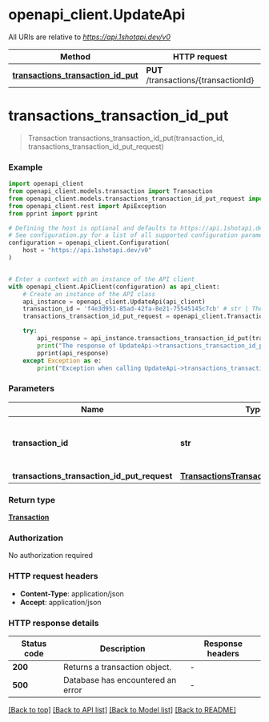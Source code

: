 # openapi_client.UpdateApi

All URIs are relative to *https://api.1shotapi.dev/v0*

Method | HTTP request | Description
------------- | ------------- | -------------
[**transactions_transaction_id_put**](UpdateApi.md#transactions_transaction_id_put) | **PUT** /transactions/{transactionId} | 


# **transactions_transaction_id_put**
> Transaction transactions_transaction_id_put(transaction_id, transactions_transaction_id_put_request)

### Example


```python
import openapi_client
from openapi_client.models.transaction import Transaction
from openapi_client.models.transactions_transaction_id_put_request import TransactionsTransactionIdPutRequest
from openapi_client.rest import ApiException
from pprint import pprint

# Defining the host is optional and defaults to https://api.1shotapi.dev/v0
# See configuration.py for a list of all supported configuration parameters.
configuration = openapi_client.Configuration(
    host = "https://api.1shotapi.dev/v0"
)


# Enter a context with an instance of the API client
with openapi_client.ApiClient(configuration) as api_client:
    # Create an instance of the API class
    api_instance = openapi_client.UpdateApi(api_client)
    transaction_id = 'f4e3d951-85ad-42fa-8e21-75545145c7cb' # str | The transaction that you want to update
    transactions_transaction_id_put_request = openapi_client.TransactionsTransactionIdPutRequest() # TransactionsTransactionIdPutRequest | 

    try:
        api_response = api_instance.transactions_transaction_id_put(transaction_id, transactions_transaction_id_put_request)
        print("The response of UpdateApi->transactions_transaction_id_put:\n")
        pprint(api_response)
    except Exception as e:
        print("Exception when calling UpdateApi->transactions_transaction_id_put: %s\n" % e)
```



### Parameters


Name | Type | Description  | Notes
------------- | ------------- | ------------- | -------------
 **transaction_id** | **str**| The transaction that you want to update | 
 **transactions_transaction_id_put_request** | [**TransactionsTransactionIdPutRequest**](TransactionsTransactionIdPutRequest.md)|  | 

### Return type

[**Transaction**](Transaction.md)

### Authorization

No authorization required

### HTTP request headers

 - **Content-Type**: application/json
 - **Accept**: application/json

### HTTP response details

| Status code | Description | Response headers |
|-------------|-------------|------------------|
**200** | Returns a transaction object. |  -  |
**500** | Database has encountered an error |  -  |

[[Back to top]](#) [[Back to API list]](../README.md#documentation-for-api-endpoints) [[Back to Model list]](../README.md#documentation-for-models) [[Back to README]](../README.md)

